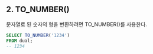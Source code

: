 ## 2. TO_NUMBER() 
문자열로 된 숫자의 형을 변환하려면 TO_NUMBER()를 사용한다.
~~~sql 
SELECT TO_NUMBER('1234')
FROM dual;
-- 1234
~~~



